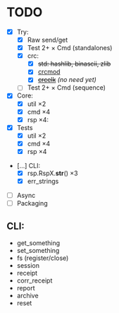 # TODO

- [x] Try:
  + [x] Raw send/get
  + [x] Test 2+ &times; Cmd (standalones)
  + [x] crc:
    - [x] ~~std: hashlib, binascii, zlib~~
    - [x] [crcmod](https://crcmod.sourceforge.net)
    - [x] [~~crcelk~~](https://github.com/zeroSteiner/crcelk/) *(no need yet)*
  + [ ] Test 2+ &times; Cmd (sequence)
- [x] Core:
  + [x] util &times;2
  + [x] cmd &times;4
  + [x] rsp &times;4:
- [x] Tests
  + [x] util &times;2
  + [x] cmd &times;4
  + [x] rsp &times;4
- [&hellip;] CLI:
  - [x] rsp.RspX.__str__()  &times;3
  - [x] err_strings
- [ ] Async
- [ ] Packaging

## CLI:
- get_something
- set_something
- fs (register/close)
- session
- receipt
- corr_receipt
- report
- archive
- reset
